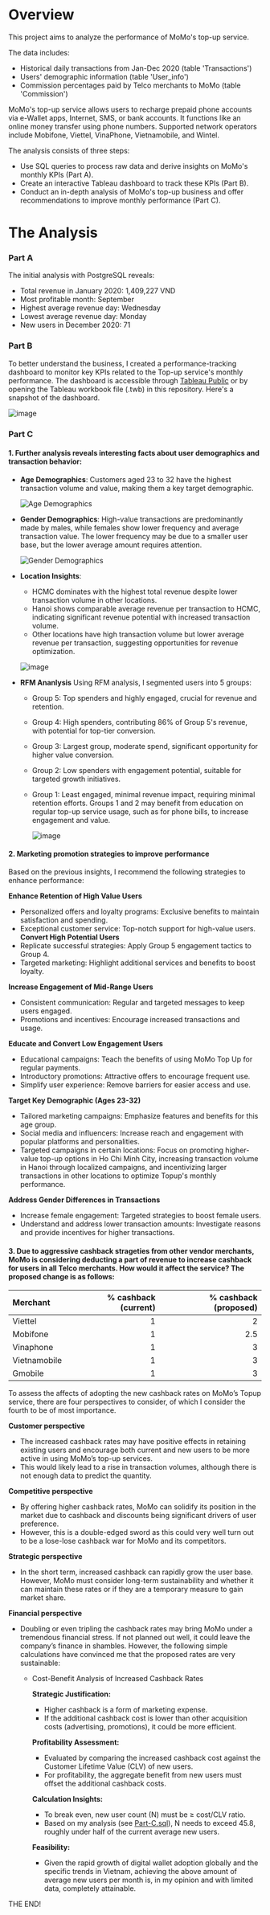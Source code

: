 # Overview

This project aims to analyze the performance of MoMo's top-up service.

The data includes:
* Historical daily transactions from Jan-Dec 2020 (table 'Transactions')
* Users' demographic information (table 'User_info')
* Commission percentages paid by Telco merchants to MoMo (table 'Commission')

MoMo's top-up service allows users to recharge prepaid phone accounts via e-Wallet apps, Internet, SMS, or bank accounts. It functions like an online money transfer using phone numbers. Supported network operators include Mobifone, Viettel, VinaPhone, Vietnamobile, and Wintel.

The analysis consists of three steps:

* Use SQL queries to process raw data and derive insights on MoMo's monthly KPIs (Part A).
* Create an interactive Tableau dashboard to track these KPIs (Part B).
* Conduct an in-depth analysis of MoMo's top-up business and offer recommendations to improve monthly performance (Part C).

# The Analysis
### Part A
The initial analysis with PostgreSQL reveals:

* Total revenue in January 2020: 1,409,227 VND
* Most profitable month: September
* Highest average revenue day: Wednesday
* Lowest average revenue day: Monday
* New users in December 2020: 71
### Part B
To better understand the business, I created a performance-tracking dashboard to monitor key KPIs related to the Top-up service's monthly performance. The dashboard is accessible through [Tableau Public](https://public.tableau.com/views/Momo-TopupDashboardlatest/Dashboard?:language=en-US&publish=yes&:sid=&:display_count=n&:origin=viz_share_link) or by opening the Tableau workbook file (.twb) in this repository. Here's a snapshot of the dashboard.

![image](https://github.com/Dazai-kun/MoMo-DA-project/assets/35169418/954753dd-cc77-4200-acd1-92754b7c5702)

### Part C
#### 1. Further analysis reveals interesting facts about user demographics and transaction behavior:

- **Age Demographics**: Customers aged 23 to 32 have the highest transaction volume and value, making them a key target demographic.

  ![Age Demographics](https://github.com/Dazai-kun/MoMo-DA-project/assets/35169418/b73c0450-66ec-4fb8-b74c-373f24df5e4b)

- **Gender Demographics**: High-value transactions are predominantly made by males, while females show lower frequency and average transaction value. The lower frequency may be due to a smaller user base, but the lower average amount requires attention.

  ![Gender Demographics](https://github.com/Dazai-kun/MoMo-DA-project/assets/35169418/fd21938c-bb78-437e-9da0-3c93f4f35877)

- **Location Insights**:
  * HCMC dominates with the highest total revenue despite lower transaction volume in other locations.
  * Hanoi shows comparable average revenue per transaction to HCMC, indicating significant revenue potential with increased transaction volume.
  * Other locations have high transaction volume but lower average revenue per transaction, suggesting opportunities for revenue optimization.

   ![image](https://github.com/Dazai-kun/MoMo-DA-project/assets/35169418/9fad18f4-31e6-4719-a86d-788cdac20014)

    
- **RFM Ananlysis**
  Using RFM analysis, I segmented users into 5 groups:
  * Group 5: Top spenders and highly engaged, crucial for revenue and retention.
  * Group 4: High spenders, contributing 86% of Group 5's revenue, with potential for top-tier conversion.
  * Group 3: Largest group, moderate spend, significant opportunity for higher value conversion.
  * Group 2: Low spenders with engagement potential, suitable for targeted growth initiatives.
  * Group 1: Least engaged, minimal revenue impact, requiring minimal retention efforts.
  Groups 1 and 2 may benefit from education on regular top-up service usage, such as for phone bills, to increase engagement and value.

    ![image](https://github.com/Dazai-kun/MoMo-DA-project/assets/35169418/9a3bcfcc-5e59-4572-82a1-b60e9151f021)

#### 2. Marketing promotion strategies to improve performance
Based on the previous insights, I recommend the following strategies to enhance performance:

**Enhance Retention of High Value Users**
* Personalized offers and loyalty programs: Exclusive benefits to maintain satisfaction and spending.
* Exceptional customer service: Top-notch support for high-value users.
**Convert High Potential Users**
* Replicate successful strategies: Apply Group 5 engagement tactics to Group 4.
* Targeted marketing: Highlight additional services and benefits to boost loyalty.

**Increase Engagement of Mid-Range Users**
* Consistent communication: Regular and targeted messages to keep users engaged.
* Promotions and incentives: Encourage increased transactions and usage.

**Educate and Convert Low Engagement Users**
* Educational campaigns: Teach the benefits of using MoMo Top Up for regular payments.
* Introductory promotions: Attractive offers to encourage frequent use.
* Simplify user experience: Remove barriers for easier access and use.

**Target Key Demographic (Ages 23-32)**
* Tailored marketing campaigns: Emphasize features and benefits for this age group.
* Social media and influencers: Increase reach and engagement with popular platforms and personalities.
* Targeted campaigns in certain locations: Focus on promoting higher-value top-up options in Ho Chi Minh City, increasing transaction volume in Hanoi through localized campaigns, and incentivizing larger transactions in other locations to optimize Topup's monthly performance.

**Address Gender Differences in Transactions**
* Increase female engagement: Targeted strategies to boost female users.
* Understand and address lower transaction amounts: Investigate reasons and provide incentives for higher transactions.

#### 3. Due to aggressive cashback strageties from other vendor merchants, MoMo is considering deducting a part of revenue to increase cashback for users in all Telco merchants. How would it affect the service? The proposed change is as follows:

| Merchant       | % cashback (current) | % cashback (proposed) |
| :------------- | -------------------: | --------------------: |
| Viettel        | 1                    | 2                     |
| Mobifone       | 1                    | 2.5                   |
| Vinaphone      | 1                    | 3                     |
| Vietnamobile   | 1                    | 3                     |
| Gmobile        | 1                    | 3                     |

To assess the affects of adopting the new cashback rates on MoMo’s Topup service, there are four perspectives to consider, of which I consider the fourth to be of most importance.

**Customer perspective**
- The increased cashback rates may have positive effects in retaining existing users and encourage both current and new users to be more active in using MoMo’s top-up services.
- This would likely lead to a rise in transaction volumes, although there is not enough data to predict the quantity. 

**Competitive perspective**
- By offering higher cashback rates, MoMo can solidify its position in the market due to cashback and discounts being significant drivers of user preference.
- However, this is a double-edged sword as this could very well turn out to be a lose-lose cashback war for MoMo and its competitors. 

**Strategic perspective**
- In the short term, increased cashback can rapidly grow the user base. However, MoMo must consider long-term sustainability and whether it can maintain these rates or if they are a temporary measure to gain market share.

**Financial perspective**
- Doubling or even tripling the cashback rates may bring MoMo under a tremendous financial stress. If not planned out well, it could leave the company’s finance in shambles. However, the following simple calculations have convinced me that the proposed rates are very sustainable:
    * Cost-Benefit Analysis of Increased Cashback Rates

      **Strategic Justification:**
      - Higher cashback is a form of marketing expense.
      - If the additional cashback cost is lower than other acquisition costs (advertising, promotions), it could be more efficient.

      **Profitability Assessment:**
      - Evaluated by comparing the increased cashback cost against the Customer Lifetime Value (CLV) of new users.
      - For profitability, the aggregate benefit from new users must offset the additional cashback costs.

      **Calculation Insights:**
      - To break even, new user count (N) must be ≥ cost/CLV ratio.
      - Based on my analysis (see [Part-C.sql](https://github.com/Dazai-kun/MoMo-DA-project/blob/main/Part-C.sql)), N needs to exceed 45.8, roughly under half of the current average new users.
       
      **Feasibility:**
      - Given the rapid growth of digital wallet adoption globally and the specific trends in Vietnam, achieving the above amount of average new users per month is, in my opinion and with limited data, completely attainable. 

THE END!


